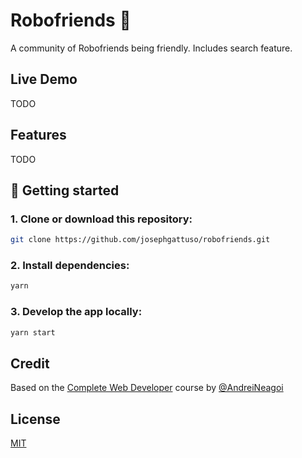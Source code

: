 # Robofriends :robot:

A community of Robofriends being friendly. Includes search feature.

## Live Demo

TODO

## Features

TODO

## :rocket: Getting started

### 1. Clone or download this repository:

```sh
git clone https://github.com/josephgattuso/robofriends.git
```

### 2. Install dependencies:

```sh
yarn
```

### 3. Develop the app locally:

```sh
yarn start
```

## Credit

Based on the [Complete Web Developer](https://www.udemy.com/course/the-complete-web-developer-zero-to-mastery/) course by [@AndreiNeagoi](https://twitter.com/AndreiNeagoie)

## License

[MIT](./LICENSE)

